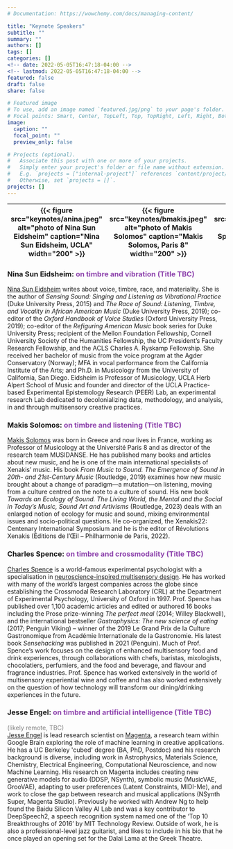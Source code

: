 ```yaml
---
# Documentation: https://wowchemy.com/docs/managing-content/

title: "Keynote Speakers"
subtitle: ""
summary: ""
authors: []
tags: []
categories: []
<!-- date: 2022-05-05T16:47:18-04:00 -->
<!-- lastmod: 2022-05-05T16:47:18-04:00 -->
featured: false
draft: false
share: false

# Featured image
# To use, add an image named `featured.jpg/png` to your page's folder.
# Focal points: Smart, Center, TopLeft, Top, TopRight, Left, Right, BottomLeft, Bottom, BottomRight.
image:
  caption: ""
  focal_point: ""
  preview_only: false

# Projects (optional).
#   Associate this post with one or more of your projects.
#   Simply enter your project's folder or file name without extension.
#   E.g. `projects = ["internal-project"]` references `content/project/deep-learning/index.md`.
#   Otherwise, set `projects = []`.
projects: []
---
```


<center> 

| {{< figure src="keynotes/anina.jpeg" alt="photo of Nina Sun Eidsheim" caption="Nina Sun Eidsheim, UCLA" width="200" >}} | {{< figure src="keynotes/bmakis.jpeg" alt="photo of Makis Solomos" caption="Makis Solomos, Paris 8" width="200" >}} | {{< figure src="keynotes/charles.jpeg" alt="photo of Charles Spence" caption="Charles Spence, Oxford" width="200" >}} | {{< figure src="keynotes/jesse.jpeg" alt="photo of Jesse Engel" caption="Jesse Engel, Google" width="200" >}} |
|:---:|:---:|:---:|:---:|

</center>

### Nina Sun Eidsheim: <span style="color:#8E44AD">on timbre and vibration (Title TBC)</span>

[Nina Sun Eidsheim](https://schoolofmusic.ucla.edu/people/nina-eidsheim/) writes about voice, timbre, race, and materiality. She is the author of *Sensing Sound: Singing and Listening as Vibrational Practice* (Duke University Press, 2015) and *The Race of Sound: Listening, Timbre, and Vocality in African American Music* (Duke University Press, 2019); co-editor of the *Oxford Handbook of Voice Studies* (Oxford University Press, 2019); co-editor of the *Refiguring American Music* book series for Duke University Press; recipient of the Mellon Foundation Fellowship, Cornell University Society of the Humanities Fellowship, the UC President’s Faculty Research Fellowship, and the ACLS Charles A. Ryskamp Fellowship. She received her bachelor of music from the voice program at the Agder Conservatory (Norway); MFA in vocal performance from the California Institute of the Arts; and Ph.D. in Musicology from the University of California, San Diego. Eidsheim is Professor of Musicology, UCLA Herb Alpert School of Music and founder and director of the UCLA Practice-based Experimental Epistemology Research (PEER) Lab, an experimental research Lab dedicated to decolonializing data, methodology, and analysis, in and through multisensory creative practices.


### Makis Solomos: <span style="color:#8E44AD">on timbre and listening (Title TBC)</span>

[Makis Solomos](https://musidanse.univ-paris8.fr/makis-solomos) was born in Greece and now lives in France, working as Professor of Musicology at the Université Paris 8 and as director of the research team MUSIDANSE. He has published many books and articles about new music, and he is one of the main international specialists of Xenakis’ music. His book *From Music to Sound. The Emergence of Sound in 20th- and 21st-Century Music* (Routledge, 2019) examines how new music brought about a change of paradigm—a mutation—on listening, moving from a culture centred on the note to a culture of sound. His new book *Towards an Ecology of Sound. The Living World, the Mental and the Social in Today’s Music, Sound Art and Artivisms* (Routledge, 2023) deals with an enlarged notion of ecology for music and sound, mixing environmental issues and socio-political questions. He co-organized, the Xenakis22: Centenary International Symposium and he is the editor of Révolutions Xenakis (Éditions de l’Œil – Philharmonie de Paris, 2022).

### Charles Spence: <span style="color:#8E44AD">on timbre and crossmodality (Title TBC)</span>

[Charles Spence](https://www.psy.ox.ac.uk/people/charles-spence) is a world-famous experimental psychologist with a specialisation in [neuroscience-inspired multisensory design](https://vimeo.com/170509976). He has worked with many of the world’s largest companies across the globe since establishing the Crossmodal Research Laboratory (CRL) at the Department of Experimental Psychology, University of Oxford in 1997. Prof. Spence has published over 1,100 academic articles and edited or authored 16 books including the Prose prize-winning *The perfect meal* (2014; Willey Blackwell), and the international bestseller *Gastrophysics: The new science of eating* (2017; Penguin Viking) – winner of the 2019 Le Grand Prix de la Culture Gastronomique from Académie Internationale de la Gastronomie. His latest book *Sensehacking* was published in 2021 (Penguin). Much of Prof. Spence’s work focuses on the design of enhanced multisensory food and drink experiences, through collaborations with chefs, baristas, mixologists, chocolatiers, perfumiers, and the food and beverage, and flavour and fragrance industries. Prof. Spence has worked extensively in the world of multisensory experiential wine and coffee and has also worked extensively on the question of how technology will transform our dining/drinking experiences in the future.

### Jesse Engel: <span style="color:#8E44AD">on timbre and artificial intelligence (Title TBC)</span>

<span style="color:gray;">(likely remote, TBC)</span> </br>
[Jesse Engel](https://research.google/people/JesseEngel/) is lead research scientist on [Magenta](https://magenta.tensorflow.org/), a research team within Google Brain exploring the role of machine learning in creative applications. He has a UC Berkeley 'cubed' degree (BA, PhD, Postdoc) and his research background is diverse, including work in Astrophysics, Materials Science, Chemistry, Electrical Engineering, Computational Neuroscience, and now Machine Learning. His research on Magenta includes creating new generative models for audio (DDSP, NSynth), symbolic music (MusicVAE, GrooVAE), adapting to user preferences (Latent Constraints, MIDI-Me), and work to close the gap between research and musical applications (NSynth Super, Magenta Studio). Previously he worked with Andrew Ng to help found the Baidu Silicon Valley AI Lab and was a key contributor to DeepSpeech2, a speech recognition system named one of the ‘Top 10 Breakthroughs of 2016’ by MIT Technology Review. Outside of work, he is also a professional-level jazz guitarist, and likes to include in his bio that he once played an opening set for the Dalai Lama at the Greek Theatre.
